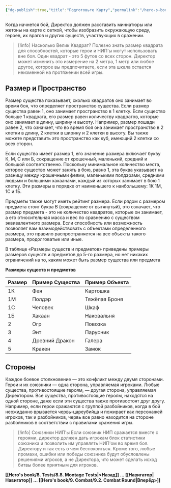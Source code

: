 ```yaml
---
{"dg-publish":true,"title":"Подготовьте Карту","permalink":"/hero-s-book/9-combat/9-1-set-the-map/","dgPassFrontmatter":true}
---
```


Когда начнется бой, Директор должен расставить миниатюры или жетоны на карте с сеткой, чтобы изобразить окружающую среду, героев, их врагов и других существ, участвующих в сражении.

> [!info] Насколько Велик Квадрат?
Полезно знать размер квадрата для способностей, которые герои и НИП'ы могут использовать вне боя. Один квадрат - это 5 футов со всех сторон. Директор может изменить это измерение на 2 метра, 1 метр или любое другое, которое вы предпочитаете, если эта шкала остается неизменной на протяжении всей игры.
## Размер и Пространство
Размер существа показывает, сколько квадратов оно занимает во время боя, что определяет пространство существа. Если размер существа равен 1, оно занимает пространство в 1 клетку. Если существо больше 1 квадрата, его размер равен количеству квадратов, которые оно занимает в длину, ширину и высоту. Например, размер лошади равен 2, что означает, что во время боя она занимает пространство в 2 клетки в длину, 2 клетки в ширину и 2 клетки в высоту. Вы также можете представить это пространство как куб, имеющий 2 клетки со всех сторон.

Если существо имеет размер 1, его значение размера включает букву К, М, С или Б, сокращение от крошечный, маленький, средний и большой соответственно. Поскольку минимальное количество места, которое существо может занять в бою, равно 1, эта буква указывает на разницу между крошечными феями, маленькими полдэрами, средними людьми и большими хакаанами, каждый из которых занимает в бою 1 клетку. Эти размеры в порядке от наименьшего к наибольшему: 1К 1М, 1С и 1Б.

Предметы также могут иметь рейтинг размера. Если рядом с размером предмета стоит буква В (сокращение от вытянутый), это означает, что размер предмета - это не количество квадратов, которые он занимает, а его относительная масса и вес по сравнению с существом эквивалентного размера. Если способность или возможность позволяет вам взаимодействовать с объектами определенного размера, это правило распространяется на все объекты такого размера, продолговатые или иные.

В таблице «Размеры существ и предметов» приведены примеры размеров существ и предметов до 5-го размера, но нет никаких ограничений на то, каким может быть размер существа или предмета

**Размеры существ и предметов**

| Размер | Пример Существа | Пример Объекта|
| ------ | --------------- | ------------- |
| 1К     | Фея             | Картошка      |
| 1М     | Полдэр          | Тяжёлая Броня |
| 1С     | Человек         | Шкаф          |
| 1Б     | Хакаан          | Наковальня    |
| 2      | Огр             | Повозка       |
| 3      | Энт             | Парусник      |
| 4      | Древний Дракон  | Галера        |
| 5      | Кракен          | Замок         |

## Стороны
Каждое боевое столкновение —  это конфликт между двумя сторонами. Герои и их союзники —  одна сторона, управляемая игроками. Любые существа, противостоящие героям, —  другая сторона, управляемая Директором. Все существа, противостоящие героям, находятся на одной стороне, даже если эти существа также противостоят друг другу. Например, если герои сражаются с группой разбойников, когда в бой неожиданно врывается червь-цареубийца и пожирает как персонажей игроков, так и разбойников, червь все равно находится на стороне разбойников в соответствии с правилами сражения игры.

> [!info] Союзники НИП'ы
Если союзник НИП сражается вместе с героями, директор должен дать игрокам блок статистики союзника и позволить им управлять НИП'ом во время боя. Директору и так есть о чем беспокоиться. Кроме того, любые промахи, ошибки или победы союзника будут обусловлены решениями игроков, а не Директора, что может сделать исход битвы более приятным для игроков.

**[[Hero's book/8. Tests/8.8. Montage Tests\|<Назад]] ... [[Навигатор\|Навигатор]] ... [[Hero's book/9. Combat/9.2. Combat Round\|Вперёд>]]**